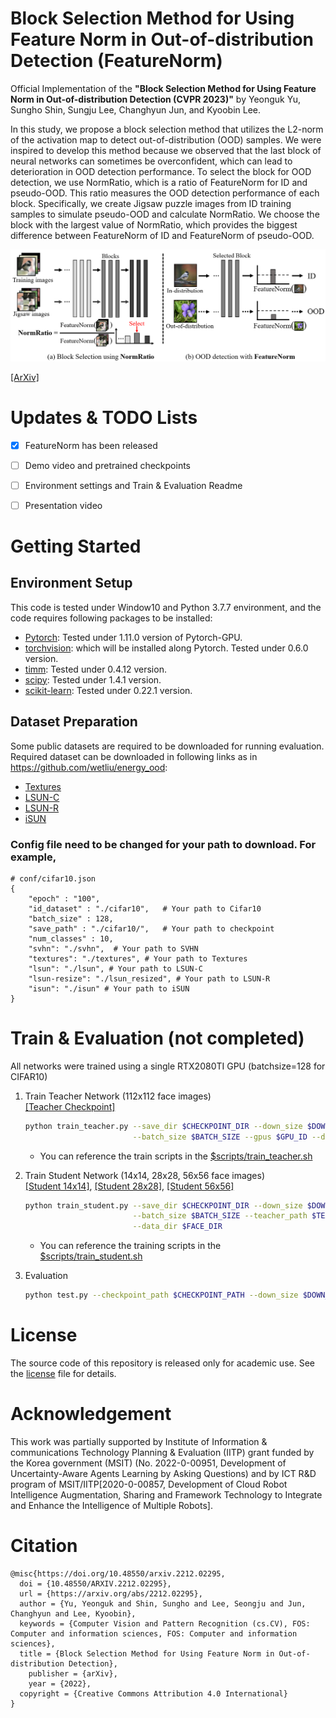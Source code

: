 # Block Selection Method for Using Feature Norm in Out-of-distribution Detection (FeatureNorm)
Official Implementation of the **"Block Selection Method for Using Feature Norm in Out-of-distribution Detection (CVPR 2023)"** by Yeonguk Yu, Sungho Shin, Sungju Lee, Changhyun Jun, and Kyoobin Lee. 

In this study, we propose a block selection method that utilizes the L2-norm of the activation map to detect out-of-distribution (OOD) samples. We were inspired to develop this method because we observed that the last block of neural networks can sometimes be overconfident, which can lead to deterioration in OOD detection performance. To select the block for OOD detection, we use NormRatio, which is a ratio of FeatureNorm for ID and pseudo-OOD. This ratio measures the OOD detection performance of each block. Specifically, we create Jigsaw puzzle images from ID training samples to simulate pseudo-OOD and calculate NormRatio. We choose the block with the largest value of NormRatio, which provides the biggest difference between FeatureNorm of ID and FeatureNorm of pseudo-OOD.

![concept.png](/figure/figure_intro.png)



[[ArXiv]](https://arxiv.org/abs/2212.02295)

# Updates & TODO Lists
- [x] FeatureNorm has been released
- [ ] Demo video and pretrained checkpoints
- [ ] Environment settings and Train & Evaluation Readme
- [ ] Presentation video


# Getting Started
## Environment Setup
   This code is tested under Window10 and Python 3.7.7 environment, and the code requires following packages to be installed:
    
   - [Pytorch](https://pytorch.org/): Tested under 1.11.0 version of Pytorch-GPU.
   - [torchvision](https://pytorch.org/vision/stable/index.html): which will be installed along Pytorch. Tested under 0.6.0 version.
   - [timm](https://github.com/rwightman/pytorch-image-models): Tested under 0.4.12 version.
   - [scipy](https://www.scipy.org/): Tested under 1.4.1 version.
   - [scikit-learn](https://scikit-learn.org/stable/): Tested under 0.22.1 version.


## Dataset Preparation
   Some public datasets are required to be downloaded for running evaluation. Required dataset can be downloaded in following links as in https://github.com/wetliu/energy_ood:    
   - [Textures](https://www.robots.ox.ac.uk/~vgg/data/dtd/)
   - [LSUN-C](https://www.dropbox.com/s/fhtsw1m3qxlwj6h/LSUN.tar.gz)
   - [LSUN-R](https://www.dropbox.com/s/moqh2wh8696c3yl/LSUN_resize.tar.gz)
   - [iSUN](https://www.dropbox.com/s/ssz7qxfqae0cca5/iSUN.tar.gz)

### Config file need to be changed for your path to download. For example,
~~~
# conf/cifar10.json
{
    "epoch" : "100",
    "id_dataset" : "./cifar10",   # Your path to Cifar10
    "batch_size" : 128,
    "save_path" : "./cifar10/",   # Your path to checkpoint
    "num_classes" : 10,
    "svhn": "./svhn",  # Your path to SVHN
    "textures": "./textures", # Your path to Textures
    "lsun": "./lsun", # Your path to LSUN-C
    "lsun-resize": "./lsun_resized", # Your path to LSUN-R
    "isun": "./isun" # Your path to iSUN
}
~~~

# Train & Evaluation (not completed)
All networks were trained using a single RTX2080TI GPU (batchsize=128 for CIFAR10)

1. Train Teacher Network (112x112 face images) <br />
    [[Teacher Checkpoint]](https://gisto365-my.sharepoint.com/:f:/g/personal/hogili89_gm_gist_ac_kr/Eg_NHoY_LhxNgUZ4mk3OA-MB_YsE7I3akg6MOoNfEi9yZQ?e=bkJ4z4)
    ```bash
    python train_teacher.py --save_dir $CHECKPOINT_DIR --down_size $DOWN_SIZE --total_iters $TOTAL_ITERS \
                            --batch_size $BATCH_SIZE --gpus $GPU_ID --data_dir $FACE_DIR
    ```

    - You can reference the train scripts in the [$scripts/train_teacher.sh](scripts/train_teacher.sh)
    

2. Train Student Network (14x14, 28x28, 56x56 face images) <br />
    [[Student 14x14]](https://gisto365-my.sharepoint.com/:f:/g/personal/hogili89_gm_gist_ac_kr/EpUj-Qbz9vVKshU2HIVRvjYBLE-rrv-7qUoqUjlrU4pWGg?e=sP5TDp), [[Student 28x28]](https://gisto365-my.sharepoint.com/:f:/g/personal/hogili89_gm_gist_ac_kr/ErwdAAtUceJBgzMShNY7cR8BQzgH1MhO-gg_q1axGc9PIg?e=iArIbK), [[Student 56x56]](https://gisto365-my.sharepoint.com/:f:/g/personal/hogili89_gm_gist_ac_kr/EiSpmbZcNVJMu-uA4OH4qTUBF1oBghvPvTdDAnugjLJmzg?e=u2fFOZ) 
    ```bash
    python train_student.py --save_dir $CHECKPOINT_DIR --down_size $DOWN_SIZE --total_iters $TOTAL_ITERS \
                            --batch_size $BATCH_SIZE --teacher_path $TEACHER_CHECKPOINT_PATH --gpus $GPU_ID \
                            --data_dir $FACE_DIR
    ```
    - You can reference the training scripts in the [$scripts/train_student.sh](scripts/train_student.sh)


3. Evaluation
    ```bash
    python test.py --checkpoint_path $CHECKPOINT_PATH --down_size $DOWN_SIZE --batch_size $BATCH_SIZE --data_dir $FACE_DIR --gpus $GPU_ID
    ```
    
# License
The source code of this repository is released only for academic use. See the [license](LICENSE) file for details.

# Acknowledgement
This work was partially supported by Institute of Information \& communications Technology Planning \& Evaluation (IITP) grant funded by the Korea government (MSIT) (No. 2022-0-00951, Development of Uncertainty-Aware Agents Learning by Asking Questions) and by ICT R\&D program of MSIT/IITP[2020-0-00857, Development of Cloud Robot Intelligence Augmentation, Sharing and Framework Technology to Integrate and Enhance the Intelligence of Multiple Robots].

# Citation
```
@misc{https://doi.org/10.48550/arxiv.2212.02295,
  doi = {10.48550/ARXIV.2212.02295},
  url = {https://arxiv.org/abs/2212.02295},
  author = {Yu, Yeonguk and Shin, Sungho and Lee, Seongju and Jun, Changhyun and Lee, Kyoobin},
  keywords = {Computer Vision and Pattern Recognition (cs.CV), FOS: Computer and information sciences, FOS: Computer and information sciences},
  title = {Block Selection Method for Using Feature Norm in Out-of-distribution Detection},
    publisher = {arXiv},
    year = {2022},  
  copyright = {Creative Commons Attribution 4.0 International}
}

```
